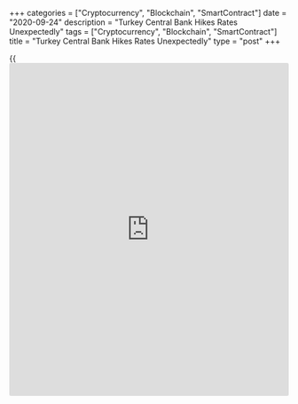 +++
categories = ["Cryptocurrency", "Blockchain", "SmartContract"]
date = "2020-09-24"
description = "Turkey Central Bank Hikes Rates Unexpectedly"
tags = ["Cryptocurrency", "Blockchain", "SmartContract"]
title = "Turkey Central Bank Hikes Rates Unexpectedly"
type = "post"
+++

{{<iframe id="large-banner" src="https://www.bounty.group/#slide=16.0" width="100%" height="600" scrolling="no" style="border: 0px solid rgb(216, 221, 230); border-radius: 3px;">}}

Turkey's central bank lifted its interest rates unexpectedly by 200
basis points in an attempt to curb the weakness in the lira exchange
rate.

The Monetary Policy Committee of the Central Bank of the Republic of
Turkey, led by Governor Murat Uysal, decided to lift the [policy](https://www.fintechee.com/policy/) rate,
which is the one-week repo auction rate, to 10.25 percent from 8.25
percent.

This was the first hike in two years. The bank had reduced the rate four
times this year by a cumulative 375 basis points.

"As a result of fast economic recovery with strong credit momentum, and
financial market developments inflation followed a higher-than-envisaged
path," the bank said.

Policymakers said the tightening measures taken since August should be
reinforced to contain inflation expectations and risks to the inflation
outlook. The committee assessed that the rate increase is needed to
restore the disinflation process and support price stability.

The move gives the central bank more room to tighten monetary conditions
through its interest rate 'corridor' and the average cost of central
bank liquidity provision is likely to climb to around 12 percent by
year-end from the current 10.7 percent, Jason Tuvey, an economist at
Capital Economics, said.

The real test, of course, is whether the central bank backs up today's
decision with further steps to improve its [policy](https://www.fintechee.com/policy/)making credibility, the
economist observed.  
Additional tightening at the next few meetings, with a pledge to stick
to a single [policy](https://www.fintechee.com/policy/) rate and a commitment to keep real interest rates
positive for a prolonged period, would be ideal.

For comments and feedback [contact](https://www.playgroundfx.com/contact/): editorial@rtt[news](https://www.letsplayfx.com/blog/forex-news-website/).com

[Business News][1]

   1. www.rtt[news](https://www.letsplayfx.com/blog/forex-news-website/).com/Content/Business.aspx